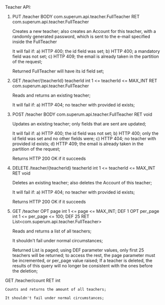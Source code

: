Teacher API:

1)
    PUT   /teacher
    BODY  com.superum.api.teacher.FullTeacher
    RET   com.superum.api.teacher.FullTeacher

    Creates a new teacher;
    also creates an Account for this teacher, with a randomly generated password, which is sent to the e-mail
    specified inside the FullTeacher

    It will fail if:
    a) HTTP 400; the id field was set;
    b) HTTP 400; a mandatory field was not set;
    c) HTTP 409; the email is already taken in the partition of the request;

    Returned FullTeacher will have its id field set;

2)
    GET  /teacher/{teacherId}
         teacherId      int            1 <= teacherId <= MAX_INT
    RET  com.superum.api.teacher.FullTeacher

    Reads and returns an existing teacher;

    It will fail if:
    a) HTTP 404; no teacher with provided id exists;

3)
    POST  /teacher
    BODY  com.superum.api.teacher.FullTeacher
    RET   void

    Updates an existing teacher; only fields that are sent are updated;

    It will fail if:
    a) HTTP 400; the id field was not set;
    b) HTTP 400; only the id field was set and no other fields were;
    c) HTTP 404; no teacher with provided id exists;
    d) HTTP 409; the email is already taken in the partition of the request;

    Returns HTTP 200 OK if it succeeds

4)
    DELETE  /teacher/{teacherId}
            teacherId      int            1 <= teacherId <= MAX_INT
    RET     void

    Deletes an existing teacher;
    also deletes the Account of this teacher;

    It will fail if:
    a) HTTP 404; no teacher with provided id exists;

    Returns HTTP 200 OK if it succeeds

5)
    GET  /teacher
    OPT  page           int            1 <= page <= MAX_INT; DEF 1
    OPT  per_page       int            1 <= per_page <= 100; DEF 25
    RET  List<com.superum.api.teacher.FullTeacher>

    Reads and returns a list of all teachers;

    It shouldn't fail under normal circumstances;

    Returned List is paged; using DEF parameter values, only first 25 teachers will be returned; to access the rest,
    the page parameter must be incremented, or per_page value raised;
    If a teacher is deleted, the results of this query will no longer be consistent with the ones before the deletion;
    
<a name="count-all"><a>
    GET  /teacher/count
    RET  int

    Counts and returns the amount of all teachers;

    It shouldn't fail under normal circumstances;
